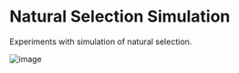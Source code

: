 # Natural Selection Simulation

Experiments with simulation of natural selection.

![image](https://user-images.githubusercontent.com/21002038/80909162-df255800-8d2e-11ea-9874-ecef2b4c2f22.png)
